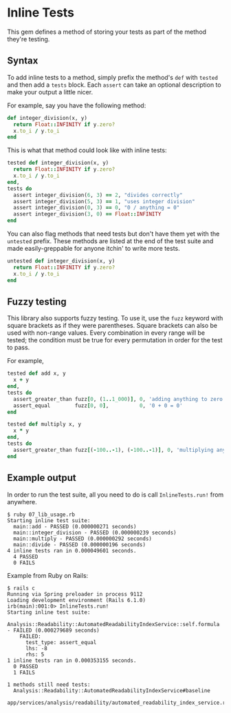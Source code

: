 # Inline Tests

This gem defines a method of storing your tests as part of the method they're testing.

## Syntax

To add inline tests to a method, simply prefix the method's `def` with `tested` and then add a `tests` block. Each
`assert` can take an optional description to make your output a little nicer.

For example, say you have the following method:
```ruby
def integer_division(x, y)
  return Float::INFINITY if y.zero?
  x.to_i / y.to_i
end
```

This is what that method could look like with inline tests:
```ruby
tested def integer_division(x, y)
  return Float::INFINITY if y.zero?
  x.to_i / y.to_i
end,
tests do
  assert integer_division(6, 3) == 2, "divides correctly"
  assert integer_division(5, 3) == 1, "uses integer division"
  assert integer_division(0, 3) == 0, "0 / anything = 0"
  assert integer_division(3, 0) == Float::INFINITY
end
```

You can also flag methods that need tests but don't have them yet with the `untested` prefix. These methods are
listed at the end of the test suite and made easily-greppable for anyone itchin' to write more tests.
```ruby
untested def integer_division(x, y)
  return Float::INFINITY if y.zero?
  x.to_i / y.to_i
end
```

## Fuzzy testing

This library also supports fuzzy testing. To use it, use the `fuzz` keyword with square brackets as if they were
parentheses. Square brackets can also be used with non-range values. Every combination in every range will be tested; 
the condition must be true for every permutation in order for the test to pass.

For example,
```ruby
tested def add x, y
  x + y
end,
tests do
  assert_greater_than fuzz[0, (1..1_000)], 0, 'adding anything to zero should be greater than zero'
  assert_equal        fuzz[0, 0],          0, '0 + 0 = 0'
end
```

```ruby
tested def multiply x, y
  x * y
end,
tests do
  assert_greater_than fuzz[(-100..-1), (-100..-1)], 0, 'multiplying any two negatives should yield a positive'
end
```

## Example output

In order to run the test suite, all you need to do is call `InlineTests.run!` from anywhere.

```
$ ruby 07_lib_usage.rb 
Starting inline test suite:
  main::add - PASSED (0.000000271 seconds)
  main::integer_division - PASSED (0.000000239 seconds)
  main::multiply - PASSED (0.000000292 seconds)
  main::divide - PASSED (0.000000196 seconds)
4 inline tests ran in 0.000049601 seconds.
  4 PASSED
  0 FAILS
```

Example from Ruby on Rails:
```
$ rails c
Running via Spring preloader in process 9112
Loading development environment (Rails 6.1.0)
irb(main):001:0> InlineTests.run!
Starting inline test suite:
  Analysis::Readability::AutomatedReadabilityIndexService::self.formula - FAILED (0.000279689 seconds)
    FAILED:
      test_type: assert_equal
      lhs: -8
      rhs: 5
1 inline tests ran in 0.000353155 seconds.
  0 PASSED
  1 FAILS

1 methods still need tests:
  Analysis::Readability::AutomatedReadabilityIndexService#baseline
    app/services/analysis/readability/automated_readability_index_service.rb:37
```